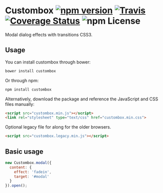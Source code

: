 Custombox [![npm version](https://badge.fury.io/js/custombox.svg)](https://badge.fury.io/js/custombox) [![Travis](https://travis-ci.org/dixso/custombox.svg?branch=master)](https://travis-ci.org/dixso/custombox) [![Coverage Status](https://coveralls.io/repos/github/dixso/custombox/badge.svg?branch=master)](https://coveralls.io/github/dixso/custombox?branch=master) ![npm License](http://img.shields.io/npm/l/custombox.svg "npm License")
==========

Modal dialog effects with transitions CSS3.

Usage
-----

You can install custombox through bower:

```bash
bower install custombox
```

Or through npm:

```bash
npm install custombox
```

Alternatively, download the package and reference the JavaScript and CSS files manually:

```html
<script src="custombox.min.js"></script>
<link rel="stylesheet" type="text/css" href="custombox.min.css">
```

Optional legacy file for along for the older browsers.
```html
<script src="custombox.legacy.min.js"></script>
```

## Basic usage
```js
new Custombox.modal({
  content: {
    effect: 'fadein',
    target: '#modal'
  }
}).open();
```